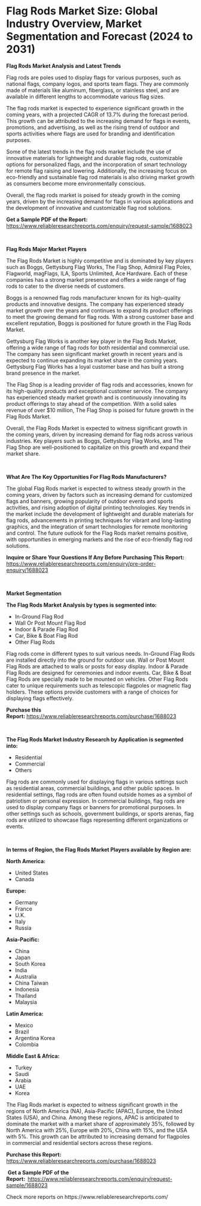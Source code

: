 <p><h1>Flag Rods Market Size: Global Industry Overview, Market Segmentation and Forecast (2024 to 2031)</h1></p><p><strong>Flag Rods Market Analysis and Latest Trends</strong></p>
<p><p>Flag rods are poles used to display flags for various purposes, such as national flags, company logos, and sports team flags. They are commonly made of materials like aluminum, fiberglass, or stainless steel, and are available in different lengths to accommodate various flag sizes.</p><p>The flag rods market is expected to experience significant growth in the coming years, with a projected CAGR of 13.7% during the forecast period. This growth can be attributed to the increasing demand for flags in events, promotions, and advertising, as well as the rising trend of outdoor and sports activities where flags are used for branding and identification purposes.</p><p>Some of the latest trends in the flag rods market include the use of innovative materials for lightweight and durable flag rods, customizable options for personalized flags, and the incorporation of smart technology for remote flag raising and lowering. Additionally, the increasing focus on eco-friendly and sustainable flag rod materials is also driving market growth as consumers become more environmentally conscious.</p><p>Overall, the flag rods market is poised for steady growth in the coming years, driven by the increasing demand for flags in various applications and the development of innovative and customizable flag rod solutions.</p></p>
<p><strong>Get a Sample PDF of the Report:&nbsp;</strong> <a href="https://www.reliableresearchreports.com/enquiry/request-sample/1688023">https://www.reliableresearchreports.com/enquiry/request-sample/1688023</a></p>
<p>&nbsp;</p>
<p><strong>Flag Rods Major Market Players</strong></p>
<p><p>The Flag Rods Market is highly competitive and is dominated by key players such as Boggs, Gettysburg Flag Works, The Flag Shop, Admiral Flag Poles, Flagworld, magFlags, ILA, Sports Unlimited, Ace Hardware. Each of these companies has a strong market presence and offers a wide range of flag rods to cater to the diverse needs of customers.</p><p>Boggs is a renowned flag rods manufacturer known for its high-quality products and innovative designs. The company has experienced steady market growth over the years and continues to expand its product offerings to meet the growing demand for flag rods. With a strong customer base and excellent reputation, Boggs is positioned for future growth in the Flag Rods Market.</p><p>Gettysburg Flag Works is another key player in the Flag Rods Market, offering a wide range of flag rods for both residential and commercial use. The company has seen significant market growth in recent years and is expected to continue expanding its market share in the coming years. Gettysburg Flag Works has a loyal customer base and has built a strong brand presence in the market.</p><p>The Flag Shop is a leading provider of flag rods and accessories, known for its high-quality products and exceptional customer service. The company has experienced steady market growth and is continuously innovating its product offerings to stay ahead of the competition. With a solid sales revenue of over $10 million, The Flag Shop is poised for future growth in the Flag Rods Market.</p><p>Overall, the Flag Rods Market is expected to witness significant growth in the coming years, driven by increasing demand for flag rods across various industries. Key players such as Boggs, Gettysburg Flag Works, and The Flag Shop are well-positioned to capitalize on this growth and expand their market share.</p></p>
<p>&nbsp;</p>
<p><strong>What Are The Key Opportunities For Flag Rods Manufacturers?</strong></p>
<p><p>The global Flag Rods market is expected to witness steady growth in the coming years, driven by factors such as increasing demand for customized flags and banners, growing popularity of outdoor events and sports activities, and rising adoption of digital printing technologies. Key trends in the market include the development of lightweight and durable materials for flag rods, advancements in printing techniques for vibrant and long-lasting graphics, and the integration of smart technologies for remote monitoring and control. The future outlook for the Flag Rods market remains positive, with opportunities in emerging markets and the rise of eco-friendly flag rod solutions.</p></p>
<p><strong>Inquire or Share Your Questions If Any Before Purchasing This Report:</strong> <a href="https://www.reliableresearchreports.com/enquiry/pre-order-enquiry/1688023">https://www.reliableresearchreports.com/enquiry/pre-order-enquiry/1688023</a></p>
<p>&nbsp;</p>
<p><strong>Market Segmentation</strong></p>
<p><strong>The Flag Rods Market Analysis by types is segmented into:</strong></p>
<p><ul><li>In-Ground Flag Rod</li><li>Wall Or Post Mount Flag Rod</li><li>Indoor & Parade Flag Rod</li><li>Car, Bike & Boat Flag Rod</li><li>Other Flag Rods</li></ul></p>
<p><p>Flag rods come in different types to suit various needs. In-Ground Flag Rods are installed directly into the ground for outdoor use. Wall or Post Mount Flag Rods are attached to walls or posts for easy display. Indoor & Parade Flag Rods are designed for ceremonies and indoor events. Car, Bike & Boat Flag Rods are specially made to be mounted on vehicles. Other Flag Rods cater to unique requirements such as telescopic flagpoles or magnetic flag holders. These options provide customers with a range of choices for displaying flags effectively.</p></p>
<p><strong>Purchase this Report:&nbsp;</strong><a href="https://www.reliableresearchreports.com/purchase/1688023">https://www.reliableresearchreports.com/purchase/1688023</a></p>
<p>&nbsp;</p>
<p><strong>The Flag Rods Market Industry Research by Application is segmented into:</strong></p>
<p><ul><li>Residential</li><li>Commercial</li><li>Others</li></ul></p>
<p><p>Flag rods are commonly used for displaying flags in various settings such as residential areas, commercial buildings, and other public spaces. In residential settings, flag rods are often found outside homes as a symbol of patriotism or personal expression. In commercial buildings, flag rods are used to display company flags or banners for promotional purposes. In other settings such as schools, government buildings, or sports arenas, flag rods are utilized to showcase flags representing different organizations or events.</p></p>
<p>&nbsp;</p>
<p><strong>In terms of Region, the Flag Rods Market Players available by Region are:</strong></p>
<p>
    <p> <strong> North America: </strong>
        <ul>
            <li>United States</li>
            <li>Canada</li>
        </ul>
        </p> 
    <p> <strong> Europe: </strong>
        <ul>
            <li>Germany</li>
            <li>France</li>
            <li>U.K.</li>
            <li>Italy</li>
            <li>Russia</li>
        </ul>
        </p> 
    <p> <strong> Asia-Pacific: </strong>
        <ul>
            <li>China</li>
            <li>Japan</li>
            <li>South Korea</li>
            <li>India</li>
            <li>Australia</li>
            <li>China Taiwan</li>
            <li>Indonesia</li>
            <li>Thailand</li>
            <li>Malaysia</li>
        </ul>
        </p> 
    <p> <strong> Latin America: </strong>
        <ul>
            <li>Mexico</li>
            <li>Brazil</li>
            <li>Argentina Korea</li>
            <li>Colombia</li>
        </ul>
        </p> 
    <p> <strong> Middle East & Africa: </strong>
        <ul>
            <li>Turkey</li>
            <li>Saudi</li>
            <li>Arabia</li>
            <li>UAE</li>
            <li>Korea</li>
        </ul>
    </p>
    </p>
<p><p>The Flag Rods market is expected to witness significant growth in the regions of North America (NA), Asia-Pacific (APAC), Europe, the United States (USA), and China. Among these regions, APAC is anticipated to dominate the market with a market share of approximately 35%, followed by North America with 25%, Europe with 20%, China with 15%, and the USA with 5%. This growth can be attributed to increasing demand for flagpoles in commercial and residential sectors across these regions.</p></p>
<p><strong>Purchase this Report: </strong><a href="https://www.reliableresearchreports.com/purchase/1688023">https://www.reliableresearchreports.com/purchase/1688023</a></p>
<p>&nbsp;<strong>Get a Sample PDF of the Report:&nbsp;&nbsp;</strong><a href="https://www.reliableresearchreports.com/enquiry/request-sample/1688023">https://www.reliableresearchreports.com/enquiry/request-sample/1688023</a></p>
<p><strong></strong></p>
<p>Check more reports on https://www.reliableresearchreports.com/</p>